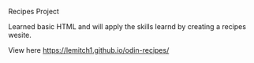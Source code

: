 Recipes Project

Learned basic HTML and will apply the skills learnd by creating a recipes wesite.

View here
https://lemitch1.github.io/odin-recipes/